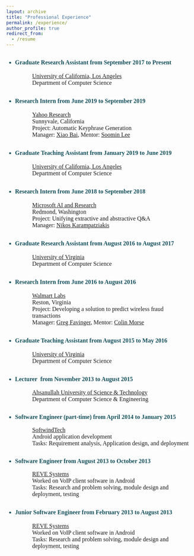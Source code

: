 ```yaml
---
layout: archive
title: "Professional Experience"
permalink: /experience/
author_profile: true
redirect_from:
  - /resume
---
```


<ul style="color:rgb(19,79,92)"><li>
<h2 style="font-weight:normal;color:rgb(102,97,84);font-size:1.6em"><b><font size="4"><span style="font-family:georgia,serif"><font size="3"><span style="color:rgb(19,79,92)">Graduate Research Assistant from September 2017 to Present</span></font></span></font></b></h2>
</li></ul>
<div style="margin-left:70px">
<font size="3" style="font-family:georgia,serif"><a href="http://www.ucla.edu/" target="_blank">University of California, Los Angeles</a></font><br>
<font size="3" style="font-family:georgia,serif"> </font><font size="3"><span style="font-family:georgia,serif">Department of Computer Science</span></font>
</div>

<ul style="color:rgb(19,79,92)"><li>
<h2 style="font-weight:normal;color:rgb(102,97,84);font-size:1.6em"><b><font size="4"><span style="font-family:georgia,serif"><font size="3"><span style="color:rgb(19,79,92)">Research Intern from June 2019 to September 2019</span></font></span></font></b></h2>
</li></ul>
<div style="margin-left:70px">
<font size="3" style="font-family:georgia,serif"><a href="https://research.yahoo.com/" target="_blank">Yahoo Research</a></font><br>
<font size="3" style="font-family:georgia,serif"> </font><font size="3"><span style="font-family:georgia,serif">Sunnyvale, California</span></font></div>
<div style="margin-left:70px"><span style="font-family:georgia,serif;font-size:medium">Project: Automatic Keyphrase Generation</span></div>
<div style="margin-left:70px"><span style="font-family:georgia,serif;font-size:medium">Manager: <a href="https://sites.google.com/site/xiaobaihomepage/" target="_blank">Xiao Bai</a>, Mentor: <a href="https://www.linkedin.com/in/soomin-lee-86163a29/" target="_blank">Soomin Lee</a></span></div>



<ul style="color:rgb(19,79,92)"><li>
<h2 style="font-weight:normal;color:rgb(102,97,84);font-size:1.6em"><b><font size="4"><span style="font-family:georgia,serif"><font size="3"><span style="color:rgb(19,79,92)">Graduate&nbsp;</span></font></span></font></b><b style="font-size:1.6em;background-color:transparent"><font size="4"><span style="font-family:georgia,serif"><font size="3"><span style="color:rgb(19,79,92)">Teaching</span></font></span></font></b><b style="font-size:1.6em;background-color:transparent"><font size="4"><span style="font-family:georgia,serif"><font size="3"><span style="color:rgb(19,79,92)">&nbsp;Assistant from January 2019 to June 2019</span></font></span></font></b></h2>
</li></ul>
<div style="margin-left:70px">
<font size="3" style="font-family:georgia,serif"><a href="http://www.ucla.edu/" target="_blank">University of California, Los Angeles</a></font><br>
<font size="3" style="font-family:georgia,serif"> </font><font size="3"><span style="font-family:georgia,serif">Department of Computer Science</span></font>
</div>

<ul style="color:rgb(19,79,92)"><li>
<h2 style="font-weight:normal;color:rgb(102,97,84);font-size:1.6em"><b><font size="4"><span style="font-family:georgia,serif"><font size="3"><span style="color:rgb(19,79,92)">Research Intern from June 2018 to September 2018</span></font></span></font></b></h2>
</li></ul>
<div style="margin-left:70px">
<font size="3" style="font-family:georgia,serif"><a href="https://www.microsoft.com/en-us/research/" target="_blank">Microsoft AI and Research</a></font><br>
<font size="3" style="font-family:georgia,serif"> </font><font size="3"><span style="font-family:georgia,serif">Redmond, Washington</span></font>
</div>
<div style="margin-left:70px"><span style="font-family:georgia,serif;font-size:medium">Project: Unifying extractive and abstractive Q&amp;A</span></div>
<div style="margin-left:70px"><span style="font-family:georgia,serif;font-size:medium">Manager: <a href="http://lowrank.net/nikos/" target="_blank">Nikos Karampatziakis</a></span></div>

<ul style="color:rgb(19,79,92)"><li>
<h2 style="font-weight:normal;color:rgb(102,97,84);font-size:1.6em"><b><font size="4"><span style="font-family:georgia,serif"><font size="3"><span style="color:rgb(19,79,92)">Graduate Research Assistant from August 2016 to August 2017</span></font></span></font></b></h2>
</li></ul>

<div style="margin-left:70px">
<font size="3" style="font-family:georgia,serif"><a href="http://www.virginia.edu/" target="_blank">University of Virginia</a></font><br>
<font size="3" style="font-family:georgia,serif"> </font><font size="3"><span style="font-family:georgia,serif">Department of Computer Science</span></font>
</div>

<ul style="color:rgb(19,79,92)"><li>
<h2 style="font-weight:normal;color:rgb(102,97,84);font-size:1.6em"><b><font size="4"><span style="font-family:georgia,serif"><font size="3"><span style="color:rgb(19,79,92)">Research Intern from June 2016 to August 2016</span></font></span></font></b></h2>
</li></ul>
<div style="margin-left:70px">
<font size="3" style="font-family:georgia,serif"><a href="http://careers.walmart.com/career-areas/corporate/technology/" target="_blank">Walmart Labs</a></font><br>
<font size="3" style="font-family:georgia,serif"> </font><font size="3"><span style="font-family:georgia,serif">Reston, Virginia</span></font></div>
<div style="margin-left:70px"><span style="font-family:georgia,serif;font-size:medium;background-color:transparent">Project</span><span style="font-family:georgia,serif;font-size:medium">: Developing a solution to predict wireless fraud transactions</span></div>
<div style="margin-left:70px"><span style="font-family:georgia,serif;font-size:medium">Manager: <a href="https://www.linkedin.com/in/gregfavinger/" target="_blank">Greg Favinger</a>, Mentor: <a href="https://www.linkedin.com/in/colin-morse-13549b3/" target="_blank">Colin Morse</a></span></div>
<ul style="color:rgb(19,79,92)"><li>
<h2 style="font-weight:normal;color:rgb(102,97,84);font-size:1.6em"><b><font size="4"><span style="font-family:georgia,serif"><font size="3"><span style="color:rgb(19,79,92)">Graduate Teaching Assistant from August 2015 to May 2016</span></font></span></font></b></h2>
</li></ul>
<div style="margin-left:70px">
<font size="3" style="font-family:georgia,serif"><a href="http://www.virginia.edu/" target="_blank">University of Virginia</a></font><br>
<font size="3" style="font-family:georgia,serif"> </font><font size="3"><span style="font-family:georgia,serif">Department of Computer Science</span></font></div>
<ul style="color:rgb(19,79,92)"><li>
<h2><b><font size="4"><span style="font-family:georgia,serif"><font size="3"><span style="color:rgb(19,79,92)">Lecturer&nbsp; from November 2013 to August 2015</span></font></span></font></b><i><b><font size="4"><span style="font-family:georgia,serif"><br>
</span></font></b></i></h2>
</li></ul>
<div style="margin-left:70px">
<font size="3" style="font-family:georgia,serif"><a href="http://www.aust.edu/" target="_blank">Ahsanullah University of Science &amp; Technology</a></font><br>
<font size="3" style="font-family:georgia,serif"> </font><font size="3"><span style="font-family:georgia,serif">Department of Computer Science &amp; Engineering</span></font></div>
<ul style="color:rgb(19,79,92)"><li>
<h2><font size="3"><b style="color:rgb(19,79,92)"><span style="font-family:georgia,serif">Software Engineer (part-time) from April 2014 to January 2015<br>
</span></b></font></h2>
</li></ul>
<div style="margin-left:70px">
<font size="3" style="font-family:georgia,serif"><a href="http://www.softwindtech.com/" target="_blank">SoftwindTech</a></font></div>
<div style="margin-left:70px"><font face="georgia, serif" size="3">Android application development<br>
</font> <font size="3"><span style="font-family:georgia,serif">Tasks: Requirement analysis, Application design, and deployment</span></font></div>
<ul style="color:rgb(19,79,92)"><li>
<h2><font size="3"><b style="color:rgb(19,79,92)"><span style="font-family:georgia,serif">Software Engineer from August 2013 to October 2013<br>
</span></b></font></h2>
</li></ul>
<div style="margin-left:70px"><font size="3" style="font-family:georgia,serif"><a href="http://www.revesoft.com/" target="_blank">REVE Systems</a></font><br>
<font size="3"><span style="font-family:georgia,serif">Worked on VoIP client software in Android</span></font><br>
<font size="3"><span style="font-family:georgia,serif">Tasks: Research and problem solving, module design and deployment, testing</span></font><br style="font-family:georgia,serif">
</div>
<ul style="color:rgb(19,79,92)"><li>
<h2><b style="color:rgb(19,79,92)"><span style="font-family:georgia,serif"><font size="3">Junior Software Engineer from February 2013 to August 2013</font></span></b><i><b><font size="4"><span style="font-family:georgia,serif"><br>
</span></font></b></i></h2>
</li></ul>
<div style="margin-left:70px"><font size="3" style="font-family:georgia,serif"><a href="http://www.revesoft.com/" target="_blank">REVE Systems</a><br>
</font><font size="3"><span style="font-family:georgia,serif">Worked on VoIP client software in Android</span></font><br style="font-family:georgia,serif">
<font size="3"><span style="font-family:georgia,serif">Tasks: Research and problem solving, module design and deployment, testing</span></font></div>
<br>
<div style="margin-left:70px">
<br>
<br>
</div>

